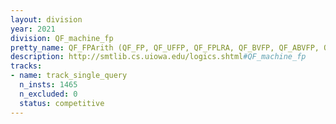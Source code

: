 ```yaml
---
layout: division
year: 2021
division: QF_machine_fp
pretty_name: QF_FPArith (QF_FP, QF_UFFP, QF_FPLRA, QF_BVFP, QF_ABVFP, QF_BVFPLRA, QF_ABVFPLRA)
description: http://smtlib.cs.uiowa.edu/logics.shtml#QF_machine_fp
tracks:
- name: track_single_query
  n_insts: 1465
  n_excluded: 0
  status: competitive
---
```

